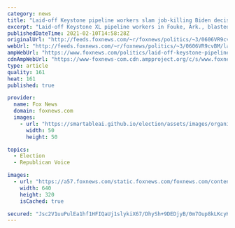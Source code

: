 ```yaml
---
category: news
title: "Laid-off Keystone pipeline workers slam job-killing Biden decision: Future 'completely taken away'"
excerpt: "Laid-off Keystone XL pipeline workers in Fouke, Ark., blasted President Biden's order canceling the project."
publishedDateTime: 2021-02-10T14:58:28Z
originalUrl: "http://feeds.foxnews.com/~r/foxnews/politics/~3/0606VR9cvBM/laid-off-keystone-pipeline-workers-biden-order-jobs"
webUrl: "http://feeds.foxnews.com/~r/foxnews/politics/~3/0606VR9cvBM/laid-off-keystone-pipeline-workers-biden-order-jobs"
ampWebUrl: "https://www.foxnews.com/politics/laid-off-keystone-pipeline-workers-biden-order-jobs.amp"
cdnAmpWebUrl: "https://www-foxnews-com.cdn.ampproject.org/c/s/www.foxnews.com/politics/laid-off-keystone-pipeline-workers-biden-order-jobs.amp"
type: article
quality: 161
heat: 161
published: true

provider:
  name: Fox News
  domain: foxnews.com
  images:
    - url: "https://smartableai.github.io/election/assets/images/organizations/foxnews.com-50x50.jpg"
      width: 50
      height: 50

topics:
  - Election
  - Republican Voice

images:
  - url: "https://a57.foxnews.com/static.foxnews.com/foxnews.com/content/uploads/2021/02/640/320/AP21029731365092.jpg?ve=1&tl=1"
    width: 640
    height: 320
    isCached: true

secured: "Jsc2V1uuPulEa1hf1HFIQaUj1slykiX67/DhySh+9DEDjyB/0m7Oup8kLKcyKcE6LTvxhJuIooZXlTNZ1qJiIyUjkvkO5ERX05bN53YzczdI5S1jC1z5VP0Bya1uEyC0SRcE0ozO/OaTEzvDJJe0V/+qRDzO20EbnB/MIMPnqMP3yKf038N9/2RMyCxLZ6hKBcT7r0WT0BSEAkgFyPGPTWkWfQffPVGjqcCK69a75sE7zZV6W9UNZpjM2nx3QQ749S+TpR+0yf+0bVmVJGBzhQVMqD71V6xuXAS2if8msluq/dD/G5BMDfed/orNdOW+WTjmyTqPNhnGk8uYg8m2o51jcAIUZvpfnRODYYJYiLE=;Q9ZXJ6OO7C9jTZDYwiil7Q=="
---
```


